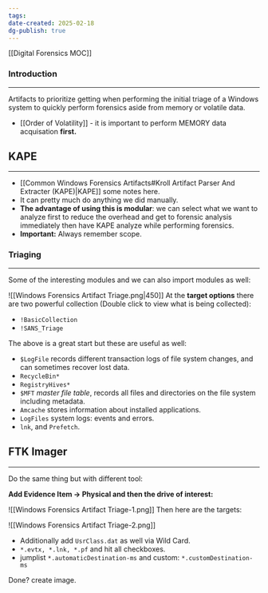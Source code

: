 ```yaml
---
tags: 
date-created: 2025-02-18
dg-publish: true
---
```

[[Digital Forensics MOC]]
### Introduction
---
Artifacts to prioritize getting when performing the initial triage of a Windows system to quickly perform forensics aside from memory or volatile data.

- [[Order of Volatility]] - it is important to perform MEMORY data acquisation **first.**
## KAPE
---

- [[Common Windows Forensics Artifacts#Kroll Artifact Parser And Extracter (KAPE)|KAPE]] some notes here.
- It can pretty much do anything we did manually.
- **The advantage of using this is modular**: we can select what we want to analyze first to reduce the overhead and get to forensic analysis immediately then have KAPE analyze while performing forensics.
- **Important:** Always remember scope.
### Triaging
---
Some of the interesting modules and we can also import modules as well:

![[Windows Forensics Artifact Triage.png|450]]
At the **target options** there are two powerful collection (Double click to view what is being collected):

- `!BasicCollection`
- `!SANS_Triage`

The above is a great start but these are useful as well:

- `$LogFile` records different transaction logs of file system changes, and can sometimes recover lost data.
- `RecycleBin*`
- `RegistryHives*`
- `$MFT` _master file table_, records all files and directories on the file system including metadata.
- `Amcache` stores information about installed applications.
- `LogFiles` system logs: events and errors.
- `lnk`, and `Prefetch`.
## FTK Imager
---
Do the same thing but with different tool:

**Add Evidence Item -> Physical and then the drive of interest:**

![[Windows Forensics Artifact Triage-1.png]]
Then here are the targets:

![[Windows Forensics Artifact Triage-2.png]]
- Additionally add `UsrClass.dat` as well via Wild Card.
- `*.evtx, *.lnk, *.pf`  and hit all checkboxes.
- jumplist `*.automaticDestination-ms` and custom: `*.customDestination-ms`

Done? create image.
